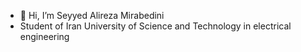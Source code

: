 - 👋 Hi, I’m Seyyed Alireza Mirabedini
- Student of Iran University of Science and Technology in electrical engineering

<!---
salirezamir/salirezamir is a ✨ special ✨ repository because its `README.md` (this file) appears on your GitHub profile.
You can click the Preview link to take a look at your changes.
--->
